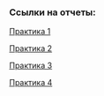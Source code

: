 ### Ссылки на отчеты: 

[Практика 1](https://github.com/phaepich/mobilniytelefon2/blob/main/pr9/README.md) 

[Практика 2](https://github.com/phaepich/mobilniytelefon2/blob/main/pr2/README.md) 

[Практика 3](https://github.com/phaepich/mobilniytelefon2/blob/main/pr3/README.md) 

[Практика 4](https://github.com/phaepich/mobilniytelefon2/blob/main/pr4/README.md) 
